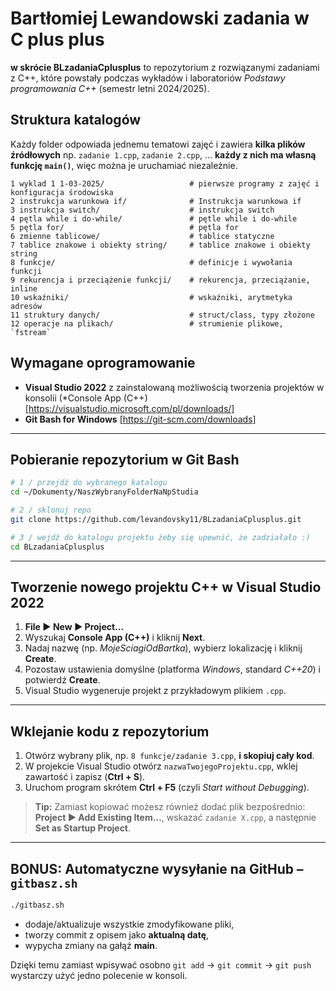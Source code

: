 # Bartłomiej Lewandowski zadania w C plus plus

**w skrócie BLzadaniaCplusplus** to repozytorium z rozwiązanymi zadaniami z C++, które powstały podczas wykładów i laboratoriów *Podstawy programowania C++* (semestr letni 2024/2025).

## Struktura katalogów

Każdy folder odpowiada jednemu tematowi zajęć i zawiera **kilka plików źródłowych** 
np. `zadanie 1.cpp`, `zadanie 2.cpp`, … **każdy z nich ma własną funkcję `main()`**, więc można je uruchamiać niezależnie.

```
1 wyklad 1 1-03-2025/                   # pierwsze programy z zajęć i konfiguracja środowiska
2 instrukcja warunkowa if/              # Instrukcja warunkowa if
3 instrukcja switch/                    # instrukcja switch
4 pętla while i do-while/               # pętle while i do-while
5 pętla for/                            # pętla for
6 zmienne tablicowe/                    # tablice statyczne
7 tablice znakowe i obiekty string/     # tablice znakowe i obiekty string
8 funkcje/                              # definicje i wywołania funkcji
9 rekurencja i przeciążenie funkcji/    # rekurencja, przeciążanie, inline
10 wskaźniki/                           # wskaźniki, arytmetyka adresów
11 struktury danych/                    # struct/class, typy złożone
12 operacje na plikach/                 # strumienie plikowe, `fstream`
```

## Wymagane oprogramowanie

- **Visual Studio 2022** z zainstalowaną możliwością tworzenia projektów w konsolii (*Console App (C++) [https://visualstudio.microsoft.com/pl/downloads/]
- **Git Bash for Windows** [https://git-scm.com/downloads]

---

## Pobieranie repozytorium w Git Bash

```bash
# 1 / przejdź do wybranego katalogu
cd ~/Dokumenty/NaszWybranyFolderNaNpStudia

# 2 / sklonuj repo
git clone https://github.com/levandovsky11/BLzadaniaCplusplus.git

# 3 / wejdź do katalogu projektu żeby się upewnić, że zadziałało :)
cd BLzadaniaCplusplus
```

---

## Tworzenie nowego projektu C++ w Visual Studio 2022

1. **File ► New ► Project…**  
2. Wyszukaj **Console App (C++)** i kliknij **Next**.  
3. Nadaj nazwę (np. *MojeSciagiOdBartka*), wybierz lokalizację i kliknij **Create**.  
4. Pozostaw ustawienia domyślne (platforma *Windows*, standard *C++20*) i potwierdź **Create**.  
5. Visual Studio wygeneruje projekt z przykładowym plikiem `.cpp`.

---

## Wklejanie kodu z repozytorium

1. Otwórz wybrany plik, np. `8 funkcje/zadanie 3.cpp`, **i skopiuj cały kod**.  
2. W projekcie Visual Studio otwórz `nazwaTwojegoProjektu.cpp`, wklej zawartość i zapisz (**Ctrl + S**).  
3. Uruchom program skrótem **Ctrl + F5** (czyli *Start without Debugging*).  

> **Tip:** Zamiast kopiować możesz również dodać plik bezpośrednio: **Project ► Add Existing Item…**, wskazać `zadanie X.cpp`, a następnie **Set as Startup Project**.

---

## BONUS: Automatyczne wysyłanie na GitHub – `gitbasz.sh`

```w bash'u:
./gitbasz.sh
```

* dodaje/aktualizuje wszystkie zmodyfikowane pliki,  
* tworzy commit z opisem jako **aktualną datę**,  
* wypycha zmiany na gałąź **main**.

Dzięki temu zamiast wpisywać osobno `git add` → `git commit` → `git push` wystarczy użyć jedno polecenie w konsoli.
